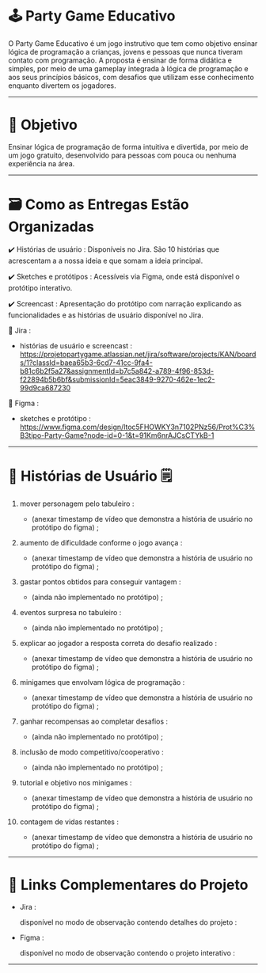 # 🕹️ Party Game Educativo

O Party Game Educativo é um jogo instrutivo que tem como objetivo ensinar lógica de programação a crianças, jovens e pessoas que nunca tiveram contato com programação. A proposta é ensinar de forma didática e simples, por meio de uma gameplay integrada à lógica de programação e aos seus princípios básicos, com desafios que utilizam esse conhecimento enquanto divertem os jogadores.

---

# 🚩 Objetivo

Ensinar lógica de programação de forma intuitiva e divertida, por meio de um jogo gratuito, desenvolvido para pessoas com pouca ou nenhuma experiência na área.

---

# 🗃️ Como as Entregas Estão Organizadas

✔️ Histórias de usuário : Disponíveis no Jira. São 10 histórias que acrescentam a a nossa ideia e que somam a ideia principal.

✔️ Sketches e protótipos : Acessíveis via Figma, onde está disponível o protótipo interativo.

✔️ Screencast : Apresentação do protótipo com narração explicando as funcionalidades e as histórias de usuário disponível no Jira.

🔗 Jira :

* histórias de usuário e screencast :
https://projetopartygame.atlassian.net/jira/software/projects/KAN/boards/1?classId=baea65b3-6cd7-41cc-9fa4-b81c6b2f5a27&assignmentId=b7c5a842-a789-4f96-853d-f22894b5b6bf&submissionId=5eac3849-9270-462e-1ec2-99d9ca687230

🔗 Figma :

* sketches e protótipo :
https://www.figma.com/design/ltoc5FHOWKY3n7102PNz56/Prot%C3%B3tipo-Party-Game?node-id=0-1&t=91Km6nrAJCsCTYkB-1

---

# 👤 Histórias de Usuário 🗒️

1. mover personagem pelo tabuleiro :
   * (anexar timestamp de vídeo que demonstra a história de usuário no protótipo do figma) ;

2. aumento de dificuldade conforme o jogo avança :
   * (anexar timestamp de vídeo que demonstra a história de usuário no protótipo do figma) ;

3. gastar pontos obtidos para conseguir vantagem :
   * (ainda não implementado no protótipo) ;
     
4. eventos surpresa no tabuleiro :
   * (ainda não implementado no protótipo) ;
     
5. explicar ao jogador a resposta correta do desafio realizado :
   * (anexar timestamp de vídeo que demonstra a história de usuário no protótipo do figma) ;

6. minigames que envolvam lógica de programação :
   * (anexar timestamp de vídeo que demonstra a história de usuário no protótipo do figma) ;

7. ganhar recompensas ao completar desafios :
   * (ainda não implementado no protótipo) ;
     
8. inclusão de modo competitivo/cooperativo :
   * (ainda não implementado no protótipo) ;
     
9. tutorial e objetivo nos minigames :
   * (anexar timestamp de vídeo que demonstra a história de usuário no protótipo do figma) ;

10. contagem de vidas restantes :
    * (anexar timestamp de vídeo que demonstra a história de usuário no protótipo do figma) ;

---

# 🔗 Links Complementares do Projeto

* Jira :
  
  disponível no modo de observação contendo detalhes do projeto :

* Figma :

  disponível no modo de observação contendo o projeto interativo :
  
---
